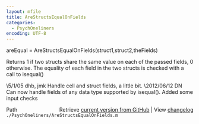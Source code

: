 ```yaml
---
layout: mfile
title: AreStructsEqualOnFields
categories:
  - PsychOneliners
encoding: UTF-8
---
```


areEqual = AreStructsEqualOnFields(struct1,struct2,theFields)

Returns 1 if two structs share the same value on each of the passed
fields, 0 otherwise.  The equality of each field in the two structs is
checked with a call to isequal()

\5/1/05     dhb, jmk   Handle cell and struct fields, a little bit.
\2012/06/12 DN         Can now handle fields of any data type supported by
                      isequal(). Added some input checks


<div class="code_header" style="text-align:right;">
  <span style="float:left;">Path&nbsp;&nbsp;</span> <span class="counter">Retrieve <a href=
  "https://raw.github.com/Psychtoolbox-3/Psychtoolbox-3/beta/./PsychOneliners/AreStructsEqualOnFields.m">current version from GitHub</a> | View <a href=
  "https://github.com/Psychtoolbox-3/Psychtoolbox-3/commits/beta/./PsychOneliners/AreStructsEqualOnFields.m">changelog</a></span>
</div>
<div class="code">
  <code>./PsychOneliners/AreStructsEqualOnFields.m</code>
</div>
